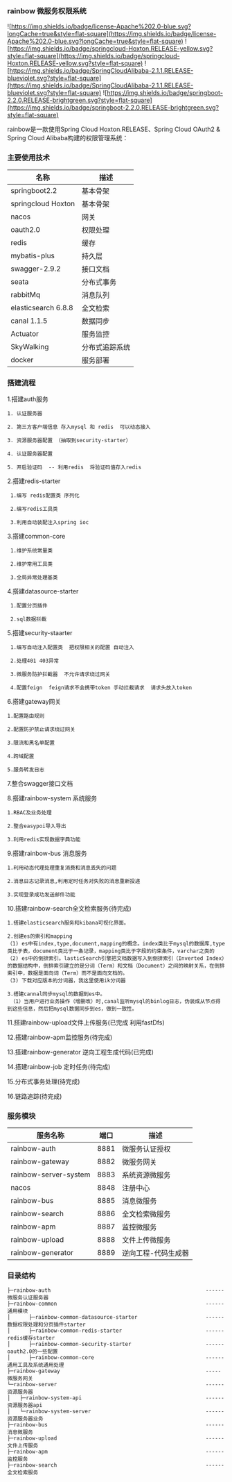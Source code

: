 ### rainbow 微服务权限系统
![https://img.shields.io/badge/license-Apache%202.0-blue.svg?longCache=true&style=flat-square](https://img.shields.io/badge/license-Apache%202.0-blue.svg?longCache=true&style=flat-square)
![https://img.shields.io/badge/springcloud-Hoxton.RELEASE-yellow.svg?style=flat-square](https://img.shields.io/badge/springcloud-Hoxton.RELEASE-yellow.svg?style=flat-square)
![https://img.shields.io/badge/SpringCloudAlibaba-2.1.1.RELEASE-blueviolet.svg?style=flat-square](https://img.shields.io/badge/SpringCloudAlibaba-2.1.1.RELEASE-blueviolet.svg?style=flat-square)
![https://img.shields.io/badge/springboot-2.2.0.RELEASE-brightgreen.svg?style=flat-square](https://img.shields.io/badge/springboot-2.2.0.RELEASE-brightgreen.svg?style=flat-square)


rainbow是一款使用Spring Cloud Hoxton.RELEASE、Spring Cloud OAuth2 & Spring Cloud Alibaba构建的权限管理系统：

### 主要使用技术
名称  | 描述
---|---
springboot2.2| 基本骨架
springcloud Hoxton| 基本骨架
nacos| 网关
oauth2.0 | 权限处理
redis| 缓存
mybatis-plus | 持久层
swagger-2.9.2| 接口文档
seata | 分布式事务
rabbitMq| 消息队列
elasticsearch 6.8.8| 全文检索
canal 1.1.5| 数据同步
Actuator| 服务监控
SkyWalking | 分布式追踪系统
docker| 服务部署

### 搭建流程
1.搭建auth服务

    1. 认证服务器

    2. 第三方客户端信息 存入mysql 和 redis  可以动态接入

    3. 资源服务器配置 （抽取到security-starter）

    4. 认证服务器配置

    5. 开启验证码  -- 利用redis  将验证码值存入redis


2.搭建redis-starter

     1.编写 redis配置类 序列化

     2.编写redis工具类

     3.利用自动装配注入spring ioc

3.搭建common-core

     1.维护系统常量类

     2.维护常用工具类

     3.全局异常处理基类
   
4.搭建datasource-starter

     1.配置分页插件

     2.sql数据拦截

5.搭建security-staarter

     1.编写自动注入配置类  把权限相关的配置 自动注入

     2.处理401 403异常

     3.微服务防护拦截器  不允许请求绕过网关

     4.配置feign  feign请求不会携带token 手动拦截请求  请求头放入token


6.搭建gateway网关

    1.配置路由规则

    2.配置防护禁止请求绕过网关

    3.限流和黑名单配置

    4.跨域配置

    5.服务转发日志

7.整合swagger接口文档   

8.搭建rainbow-system 系统服务

    1.RBAC及业务处理

    2.整合easypoi导入导出
    
    3.利用redis实现数据字典功能

9.搭建rainbow-bus 消息服务

    1.利用动态代理处理重复消费和消息丢失的问题

    2.消息日志记录消息,利用定时任务对失败的消息重新投递
    
    3.实现登录成功发送邮件功能


10.搭建rainbow-search全文检索服务(待完成)
  
    1.搭建elasticsearch服务和kibana可视化界面。
    
    2.创建es的索引和mapping  
    （1) es中有index,type,document,mapping的概念。index类比于mysql的数据库,type类比于表，document类比于一条记录，mapping类比于字段的约束条件，varchar之类的
    （2) es中的倒排索引。lasticSearch引擎把文档数据写入到倒排索引（Inverted Index）的数据结构中，倒排索引建立的是分词（Term）和文档（Document）之间的映射关系，在倒排索引中，数据是面向词（Term）而不是面向文档的。
    （3) 下载对应版本的分词器，我这里使用ik分词器
       
    3.搭建cannal同步mysql的数据到es中。
     （1）当用户进行业务操作（增删改）时,canal监听mysql的binlog日志，伪装成从节点得到这些信息，然后把mysql数据同步到es，做到一致性。
       
     
  

11.搭建rainbow-upload文件上传服务(已完成 利用fastDfs)

12.搭建rainbow-apm监控服务(待完成)

13.搭建rainbow-generator 逆向工程生成代码(已完成)

14.搭建rainbow-job 定时任务(待完成)

15.分布式事务处理(待完成)

16.链路追踪(待完成)

### 服务模块


服务名称 | 端口 | 描述
---|---|---
rainbow-auth| 8881| 微服务认证授权
rainbow-gateway| 8882 |微服务网关
rainbow-server-system| 8883 | 系统资源微服务
nacos| 8848 | 注册中心
rainbow-bus| 8885 |消息微服务
rainbow-search| 8886 |全文检索微服务
rainbow-apm| 8887 |监控微服务
rainbow-upload| 8888 |文件上传微服务
rainbow-generator| 8889 |逆向工程-代码生成器

### 目录结构
```
├─rainbow-auth                                                  ------ 微服务认证服务器
├─rainbow-common                                                ------ 通用模块
│      ├─rainbow-common-datasource-starter                      ------ 数据权限处理和分页插件starter
│      ├─rainbow-common-redis-starter                           ------ redis缓存starter
│      ├─rainbow-common-security-starter                        ------ oauth2.0的一些配置
│      ├─rainbow-common-core                                    ------ 通用工具及系统通用处理
├─rainbow-gateway                                               -----  微服务网关
└─rainbow-server                                                ------ 资源服务器
│   ├─rainbow-system-api                                        ------ 资源服务器api
│   └─rainbow-system-server                                     ------ 资源服务器业务
├─rainbow-bus                                                   ------ 消息微服务  
├─rainbow-upload                                                ------ 文件上传服务  
├─rainbow-apm                                                   ------ 监控服务  
├─rainbow-search                                                ------ 全文检索服务  
```



